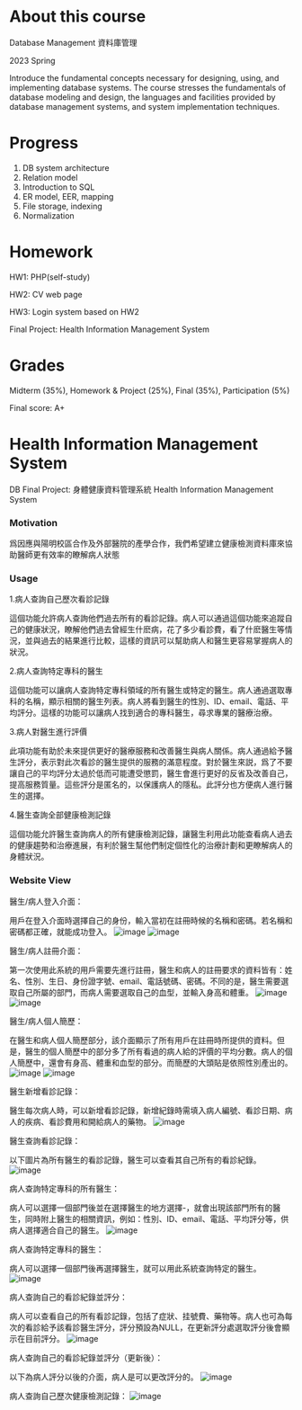 About this course
===
Database Management 資料庫管理

2023 Spring

Introduce the fundamental concepts necessary for designing, using, and 
implementing database systems. The course stresses the fundamentals of database modeling and 
design, the languages and facilities provided by database management systems, and system 
implementation techniques. 

Progress
===
1. DB system architecture
2. Relation model
3. Introduction to SQL
4. ER model, EER, mapping
5. File storage, indexing
6. Normalization 

Homework
===
HW1: PHP(self-study)

HW2: CV web page

HW3: Login system based on HW2

Final Project: Health Information Management System


Grades
===
Midterm (35%), Homework & Project (25%), Final (35%), Participation (5%)

Final score: A+


Health Information Management System
===
DB Final Project: 身體健康資料管理系統 Health Information Management System

### Motivation
爲因應與陽明校區合作及外部醫院的產學合作，我們希望建立健康檢測資料庫來協助醫師更有效率的瞭解病人狀態

### Usage
1.病人查詢自己歷次看診記錄

這個功能允許病人查詢他們過去所有的看診記錄。病人可以通過這個功能來追蹤自己的健康狀況，瞭解他們過去曾經生什麽病，花了多少看診費，看了什麽醫生等情況，並與過去的結果進行比較，這樣的資訊可以幫助病人和醫生更容易掌握病人的狀況。

2.病人查詢特定專科的醫生

這個功能可以讓病人查詢特定專科領域的所有醫生或特定的醫生。病人通過選取專科的名稱，顯示相關的醫生列表。病人將看到醫生的性別、ID、email、電話、平均評分。這樣的功能可以讓病人找到適合的專科醫生，尋求專業的醫療治療。

3.病人對醫生進行評價

此項功能有助於未來提供更好的醫療服務和改善醫生與病人關係。病人通過給予醫生評分，表示對此次看診的醫生提供的服務的滿意程度。對於醫生來説，爲了不要讓自己的平均評分太過於低而可能遭受懲罰，醫生會進行更好的反省及改善自己，提高服務質量。這些評分是匿名的，以保護病人的隱私。此評分也方便病人進行醫生的選擇。

4.醫生查詢全部健康檢測記錄

這個功能允許醫生查詢病人的所有健康檢測記錄，讓醫生利用此功能查看病人過去的健康趨勢和治療進展，有利於醫生幫他們制定個性化的治療計劃和更瞭解病人的身體狀況。

### Website View
醫生/病人登入介面：

用戶在登入介面時選擇自己的身份，輸入當初在註冊時候的名稱和密碼。若名稱和密碼都正確，就能成功登入。
![image](https://github.com/barrenshore/202302-Database/blob/main/Final_Project/final_project_group1/website%20view/1.jpg)
![image](https://github.com/barrenshore/202302-Database/blob/main/Final_Project/final_project_group1/website%20view/6.jpg)


醫生/病人註冊介面：

第一次使用此系統的用戶需要先進行註冊，醫生和病人的註冊要求的資料皆有：姓名、性別、生日、身份證字號、email、電話號碼、密碼。不同的是，醫生需要選取自己所屬的部門，而病人需要選取自己的血型，並輸入身高和體重。
![image](https://github.com/barrenshore/202302-Database/blob/main/Final_Project/final_project_group1/website%20view/2.jpg)
![image](https://github.com/barrenshore/202302-Database/blob/main/Final_Project/final_project_group1/website%20view/7.jpg)


醫生/病人個人簡歷：

在醫生和病人個人簡歷部分，該介面顯示了所有用戶在註冊時所提供的資料。但是，醫生的個人簡歷中的部分多了所有看過的病人給的評價的平均分數。病人的個人簡歷中，還會有身高、體重和血型的部分。而簡歷的大頭貼是依照性別產出的。
![image](https://github.com/barrenshore/202302-Database/blob/main/Final_Project/final_project_group1/website%20view/3.jpg)
![image](https://github.com/barrenshore/202302-Database/blob/main/Final_Project/final_project_group1/website%20view/8.jpg)


醫生新增看診記錄：

醫生每次病人時，可以新增看診記錄，新增紀錄時需填入病人編號、看診日期、病人的疾病、看診費用和開給病人的藥物。
![image](https://github.com/barrenshore/202302-Database/blob/main/Final_Project/final_project_group1/website%20view/4.jpg)


醫生查詢看診記錄：

以下圖片為所有醫生的看診記錄，醫生可以查看其自己所有的看診紀錄。
![image](https://github.com/barrenshore/202302-Database/blob/main/Final_Project/final_project_group1/website%20view/5.jpg)


病人查詢特定專科的所有醫生：

病人可以選擇一個部門後並在選擇醫生的地方選擇-，就會出現該部門所有的醫生，同時附上醫生的相關資訊，例如：性別、ID、email、電話、平均評分等，供病人選擇適合自己的醫生。
![image](https://github.com/barrenshore/202302-Database/blob/main/Final_Project/final_project_group1/website%20view/10.jpg)


病人查詢特定專科的醫生：

病人可以選擇一個部門後再選擇醫生，就可以用此系統查詢特定的醫生。
![image](https://github.com/barrenshore/202302-Database/blob/main/Final_Project/final_project_group1/website%20view/11.jpg)


病人查詢自己的看診紀錄並評分：

病人可以查看自己的所有看診記錄，包括了症狀、挂號費、藥物等。病人也可為每次的看診給予該看診醫生評分，評分預設為NULL，在更新評分處選取評分後會顯示在目前評分。
![image](https://github.com/barrenshore/202302-Database/blob/main/Final_Project/final_project_group1/website%20view/12.jpg)


病人查詢自己的看診紀錄並評分（更新後）：

以下為病人評分以後的介面，病人是可以更改評分的。
![image](https://github.com/barrenshore/202302-Database/blob/main/Final_Project/final_project_group1/website%20view/13.jpg)


病人查詢自己歷次健康檢測記錄：
![image](https://github.com/barrenshore/202302-Database/blob/main/Final_Project/final_project_group1/website%20view/14.jpg)
